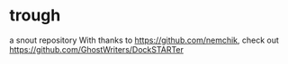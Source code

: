 # trough
 a snout repository
With thanks to https://github.com/nemchik, check out https://github.com/GhostWriters/DockSTARTer
